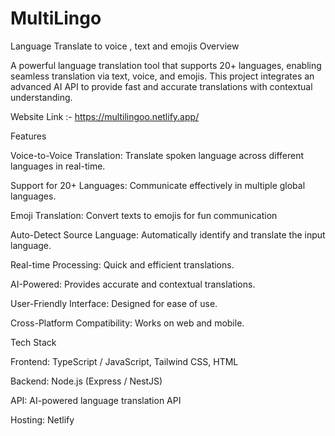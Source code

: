 # MultiLingo
Language Translate to voice , text and emojis
Overview

A powerful language translation tool that supports 20+ languages, enabling seamless translation via text, voice, and emojis. This project integrates an advanced AI API to provide fast and accurate translations with contextual understanding.

Website Link :- https://multilingoo.netlify.app/

Features

Voice-to-Voice Translation: Translate spoken language across different languages in real-time.

Support for 20+ Languages: Communicate effectively in multiple global languages.

Emoji Translation: Convert texts to emojis for fun communication

Auto-Detect Source Language: Automatically identify and translate the input language.

Real-time Processing: Quick and efficient translations.

AI-Powered: Provides accurate and contextual translations.

User-Friendly Interface: Designed for ease of use.

Cross-Platform Compatibility: Works on web and mobile.

Tech Stack

Frontend: TypeScript / JavaScript, Tailwind CSS, HTML

Backend: Node.js (Express / NestJS)

API: AI-powered language translation API

Hosting: Netlify
